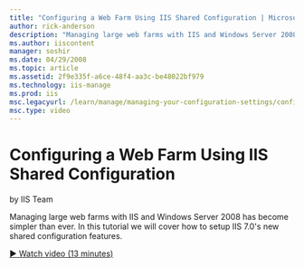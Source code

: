 ```yaml
---
title: "Configuring a Web Farm Using IIS Shared Configuration | Microsoft Docs"
author: rick-anderson
description: "Managing large web farms with IIS and Windows Server 2008 has become simpler than ever. In this tutorial we will cover how to setup IIS 7.0’s new shared conf..."
ms.author: iiscontent
manager: soshir
ms.date: 04/29/2008
ms.topic: article
ms.assetid: 2f9e335f-a6ce-48f4-aa3c-be48022bf979
ms.technology: iis-manage
ms.prod: iis
msc.legacyurl: /learn/manage/managing-your-configuration-settings/configuring-a-web-farm-using-iis-shared-configuration
msc.type: video
---
```

Configuring a Web Farm Using IIS Shared Configuration
====================
by IIS Team

Managing large web farms with IIS and Windows Server 2008 has become simpler than ever. In this tutorial we will cover how to setup IIS 7.0's new shared configuration features. 

[&#9654; Watch video (13 minutes)](https://channel9.msdn.com/Blogs/IIS-NET-Site-Videos/configuring-a-web-farm-using-iis-shared-configuration)